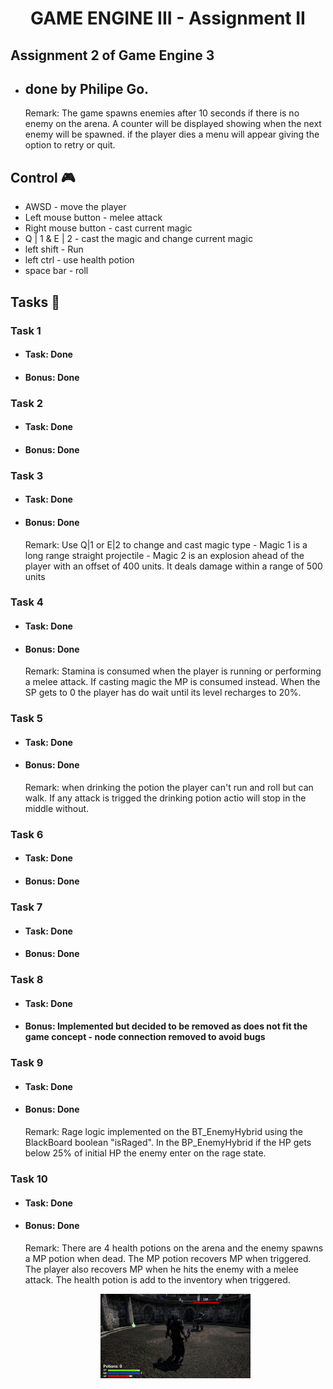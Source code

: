 <h1 align="center"> GAME ENGINE III - Assignment II </h1>

## Assignment 2 of Game Engine 3 

- ## done by Philipe Go.

    Remark: The game spawns enemies after 10 seconds if there is no enemy on the arena. A counter will be displayed showing when the next enemy will be spawned.
    if the player dies a menu will appear giving the option to retry or quit.

## Control :video_game: 

- AWSD - move the player
- Left mouse button - melee attack
- Right mouse button - cast current magic
- Q | 1 & E | 2 - cast the magic and change current magic
- left shift - Run
- left ctrl - use health potion
- space bar - roll  

## Tasks :notebook: 

### Task 1

- #### Task: Done
- #### Bonus: Done  

### Task 2

- #### Task: Done
- #### Bonus: Done  

### Task 3

- #### Task: Done
- #### Bonus: Done  

    Remark: Use Q|1 or E|2 to change and cast magic type -  Magic 1 is a long range straight projectile - Magic 2 is an explosion ahead of the player with an offset of 400 units. It deals damage within a range of 500 units  

### Task 4

- #### Task: Done
- #### Bonus: Done

    Remark: Stamina is consumed when the player is running or performing a melee attack. If casting magic the MP is consumed instead. When the SP gets to 0 the player has do wait until its level recharges to 20%.

### Task 5

- #### Task: Done
- #### Bonus: Done  

    Remark: when drinking the potion the player can't run and roll but can walk. If any attack is trigged the drinking potion actio will stop in the middle without.

### Task 6

- #### Task: Done
- #### Bonus: Done  

### Task 7

- #### Task: Done
- #### Bonus: Done  

### Task 8

- #### Task: Done
- #### Bonus: Implemented but decided to be removed as does not fit the game concept - node connection removed to avoid bugs

### Task 9

- #### Task: Done
- #### Bonus: Done
    Remark: Rage logic implemented on the BT_EnemyHybrid using the BlackBoard boolean "isRaged". In the BP_EnemyHybrid if the HP gets below 25% of initial HP the enemy enter on the rage state.  

### Task 10

- #### Task: Done
- #### Bonus: Done  
    Remark: There are 4 health potions on the arena and the enemy spawns a MP potion when dead. 
    The MP potion recovers MP when triggered. The player also recovers MP when he hits the enemy with a melee attack.
    The health potion is add to the inventory when triggered.
    
    <p align="center"><img src="./Media/AutoScreenshot.png" width="50%" height="50%"></p>
    


